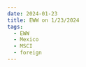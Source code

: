 ```yaml
---
date: 2024-01-23
title: EWW on 1/23/2024
tags: 
  - EWW
  - Mexico
  - MSCI
  - foreign
---
```

<div class="post">
<snapshot-grid 
    :reports="['2024/01/22/CTA/EWW', '2024/01/23/CTA/EWW', '2024/01/23/MTP/EWW']"
    chart="2024/01/23/Chart/EWW"
/>
<p>

</p>
<p>

</p>
</div>